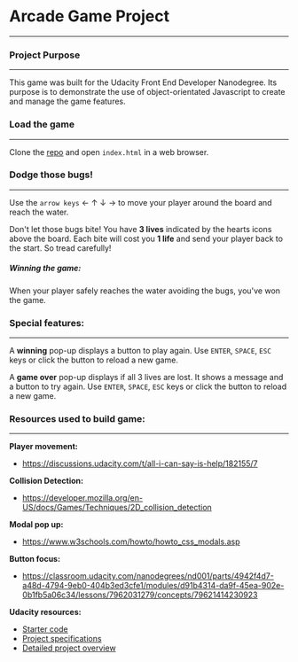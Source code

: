 # Arcade Game Project
---
### Project Purpose
---
This game was built for the Udacity Front End Developer Nanodegree. Its purpose is to demonstrate the use of object-orientated Javascript to create and manage the game features.

### Load the game
---
Clone the [repo](https://github.com/josephine-mattina/arcade-game) and open `index.html` in a web browser.

### Dodge those bugs!
---
Use the `arrow keys` &larr; &uarr; &darr; &rarr; to move your player around the board and reach the water.

Don't let those bugs bite! You have **3 lives** indicated by the hearts icons above the board. Each bite will cost you **1 life** and send your player back to the start. So tread carefully!

##### Winning the game:
When your player safely reaches the water avoiding the bugs, you've won the game.

### Special features:
---
A **winning** pop-up displays a button to play again. Use `ENTER`, `SPACE`, `ESC` keys or click the button to reload a new game.

A **game over** pop-up displays if all 3 lives are lost. It shows a message and a button to try again. Use `ENTER`, `SPACE`, `ESC` keys or click the button to reload a new game.

### Resources used to build game:
---
**Player movement:**
- https://discussions.udacity.com/t/all-i-can-say-is-help/182155/7

**Collision Detection:**
- https://developer.mozilla.org/en-US/docs/Games/Techniques/2D_collision_detection

**Modal pop up:**
- https://www.w3schools.com/howto/howto_css_modals.asp

**Button focus:**
- https://classroom.udacity.com/nanodegrees/nd001/parts/4942f4d7-a48d-4794-9eb0-404b3ed3cfe1/modules/d91b4314-da9f-45ea-902e-0b1fb5a06c34/lessons/7962031279/concepts/79621414230923

**Udacity resources:**
- [Starter code](https://github.com/udacity/frontend-nanodegree-arcade-game)
- [Project specifications](https://review.udacity.com/#!/rubrics/15/view)
- [Detailed project overview](https://discussions.udacity.com/t/a-study-in-javascript-frogger-arcade-game-clone/38871)